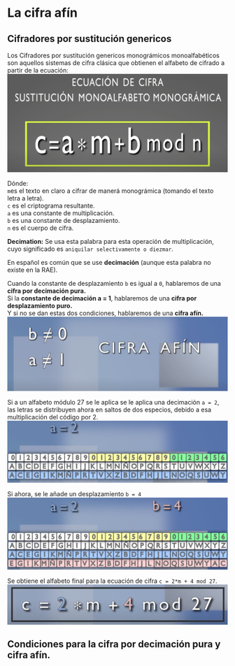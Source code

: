 # La cifra afín

## Cifradores por sustitución genericos
Los Cifradores por sustitución genericos monográmicos monoalfabéticos son aquellos sistemas de cifra clásica que obtienen el alfabeto de cifrado a partir de la ecuación:  
![ALfabeto de crifrado de los Cifradores por sustitución genericos](capturas/ecuacion-cifra-sustitucion-monoalfabetica-monogramica.png)

Dónde:  
`m`es el texto en claro a cifrar de manerá monográmica (tomando el texto letra a letra).  
`c` es el criptograma resultante.  
`a` es una constante de multiplicación.  
`b` es una constante de desplazamiento.  
`n` es el cuerpo de cifra.



**Decimation:** Se usa esta palabra para esta operación de multiplicación, cuyo significado es `aniquilar selectivamente o diezmar`.

En español es común que se use **decimación** (aunque esta palabra no existe en la RAE).

Cuando la constante de desplazamiento `b` es igual a `0`, hablaremos de una **cifra por decimación pura.**  
Si la **constante de decimación a = 1**, hablaremos de una **cifra por desplazamiento puro.**  
Y si no se dan estas dos condiciones, hablaremos de una **cifra afín.**  
![cifra afin](capturas/cifra-afin.png)


Si a un alfabeto módulo 27 se le aplica se le aplica una decimación `a = 2`, las letras se distribuyen ahora en saltos de dos especios, debido a esa multiplicación del código por 2.  
![cifra afin](capturas/cifra-afin-2.png)

Si ahora, se le añade un desplazamiento `b = 4`   
![cifra afin](capturas/cifra-afin-3.png)

Se obtiene el alfabeto final para la ecuación de cifra `c = 2*m + 4 mod 27`.
![cifra afin](capturas/cifra-afin-4.png)


## Condiciones para la cifra por decimación pura y cifra afín.
